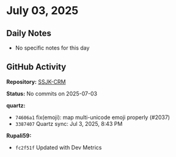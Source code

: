 ﻿# July 03, 2025

## Daily Notes

- No specific notes for this day

## GitHub Activity

**Repository:** [SSJK-CRM](https://github.com/Rupali59/SSJK-CRM)

**Status:** No commits on 2025-07-03

**quartz:**
- `74606a1` fix(emoji): map multi-unicode emoji properly (#2037)
- `3387407` Quartz sync: Jul 3, 2025, 8:43 PM

**Rupali59:**
- `fc2f51f` Updated with Dev Metrics
